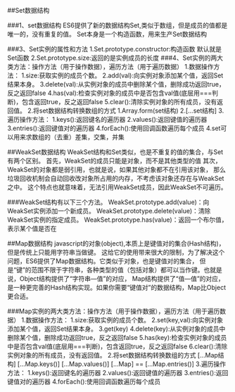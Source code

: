 ##Set数据结构
    
    
    
###1、set数据结构
    ES6提供了新的数据结构Set,类似于数组，但是成员的值都是唯一的，没有重复的值。
    Set本身是一个构造函数，用来生产Set数据结构
            
    
###3、Set实例的属性和方法
    1.Set.prototype.constructor:构造函数 默认就是Set函数
    2.Set.prototype.size:返回的是实例成员的长度
###4、Set实例的两大类方法：操作方法（用于操作数据），遍历方法（用于遍历数据）
    1.数据操作方法：
        1.size:获取实例的成员个数。
        2.add(val):向实例对象添加某个值，返回Set结果本身。
        3.delete(val):从实例对象的成员中删除某个值，删除成功返回true，反之返回false
        4.has(val):检查实例对象的成员中是否包含val值(底层用===判断)，包含返回true，反之返回false
        5.clear():清除实例对象的所有成员，没有返回值。
    2.将set数据结构转换数组的方式
        1.Array.form(set结构)
        2.[...set结构]
    3.遍历操作方法：
        1.keys():返回键名的遍历器
        2.values():返回键值的遍历器
        3.entries():返回键值对的遍历器
        4.forEach():使用回调函数遍历每个成员
    4.set可以用来求数组的（去重）差集，交集，并集    

##WeakSet数据结构
    WeakSet结构和Set类似，也是不重复的值的集合，与Set有两个区别。
    首先，WeakSet的成员只能是对象，而不是其他类型的值
    其次，WeakSet的对象都是弱引用，也就是说，如果其他对象都不在引用该对象，
         那么垃圾回收机制会自动回收改对象所占用的内存，不考虑该对象还存在与WeakSet之中。
         这个特点也就意味着，无法引用WeakSet成员，因此WeakSet不可遍历。
         

###WeakSet结构有以下三个方法。
    WeakSet.prototype.add(value)：向WeakSet实例添加一个新成员。
    WeakSet.prototype.delete(value)：清除WeakSet实例的指定成员。
    WeakSet.prototype.has(value)：返回一个布尔值，表示某个值是否在





##Map数据结构
    javascript的对象(object),本质上是键值对的集合(Hash结构)，但是传统上只能用字符串当做键。
    这给它的使用带来很大的限制，为了解决这个问题，ES6提供了Map数据结构。它类似于对象，也是键值对的集合，
    但是“键”的范围不限于字符串，各种类型的值（包括对象）都可以当作键。也就是说，Object结构提供了“字符串—值”的对应，
    Map结构提供了“值—值”的对应，是一种更完善的Hash结构实现。如果你需要“键值对”的数据结构，Map比Object更合适。

###Map实例的两大类方法：操作方法（用于操作数据），遍历方法（用于遍历数据）
    1.数据操作方法：
        1.size:获取实例的成员个数。
        2.set(key,val):向实例对象添加某个值，返回Set结果本身。
        3.get(key)
        4.delete(key):从实例对象的成员中删除某个值，删除成功返回true，反之返回false
        5.has(key):检查实例对象的成员中是否包含val值(底层用===判断)，包含返回true，反之返回false
        6.clear():清除实例对象的所有成员，没有返回值。
    2.将set数据结构转换数组的方式
        [...Map结构]
            [...Map.keys()]
            [...Map.values()]
            [...Map] == [...Map.entries()]
    3.遍历操作方法：
        1.keys():返回键名的遍历器
        2.values():返回键值的遍历器
        3.entries():返回键值对的遍历器
        4.forEach():使用回调函数遍历每个成员
















